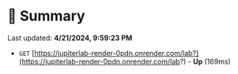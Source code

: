 # 📖 Summary
Last updated: **4/21/2024, 9:59:23 PM**

- `GET` [https://jupiterlab-render-0pdn.onrender.com/lab?](https://jupiterlab-render-0pdn.onrender.com/lab?) - **Up** (169ms)
